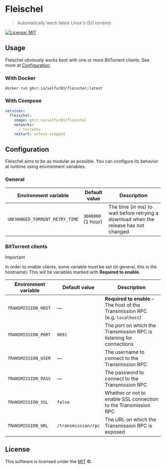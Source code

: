 # Fleischel

> Automatically leech latest Linux's ISO torrents

[![License: MIT](https://img.shields.io/badge/License-MIT-yellow.svg)](https://opensource.org/licenses/MIT)

## Usage

Fleischel obviously works best with one or more BitTorrent clients. See more at [Configuration](#configuration).

### With Docker

```shell
docker run ghcr.io/valfur03/fleischel:latest
```

### With Compose

```yaml
services:
  fleischel:
    image: ghcr.io/valfur03/fleischel
    networks:
      - torrents
    restart: unless-stopped
```

## Configuration

Fleischel aims to be as modular as possible. You can configure its behavior at runtime using environment variables.

### General

| Environment variable           | Default value      | Description                                                                          |
|--------------------------------|--------------------|--------------------------------------------------------------------------------------|
| `UNCHANGED_TORRENT_RETRY_TIME` | `3600000` (1 hour) | The time (in ms) to wait before retrying a download when the release has not changed |

### BitTorrent clients

> [!IMPORTANT]
> In order to enable clients, some variable must be set (in general, this is the hostname). This will be variables marked with **Required to enable**.

| Environment variable | Default value       | Description                                                                  |
|----------------------|---------------------|------------------------------------------------------------------------------|
| `TRANSMISSION_HOST`  | —                   | **Required to enable** – The host of the Transmission RPC (e.g. `localhost`) |
| `TRANSMISSION_PORT`  | `9091`              | The port on which the Transmission RPC is listening for connections          |
| `TRANSMISSION_USER`  | —                   | The username to connect to the Transmission RPC                              |
| `TRANSMISSION_PASS`  | —                   | The password to connect to the Transmission RPC                              |
| `TRANSMISSION_SSL`   | `false`             | Whether or not to enable SSL connection to the Transmission RPC              |
| `TRANSMISSION_URL`   | `/transmission/rpc` | The URL on which the Transmission RPC is exposed                             |

## License

This software is licensed under the [MIT](https://github.com/valfur03/fleischel/blob/master/LICENSE) ©.
